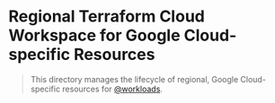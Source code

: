   # Regional Terraform Cloud Workspace for Google Cloud-specific Resources

> This directory manages the lifecycle of regional, Google Cloud-specific resources for [@workloads](https://github.com/workloads).
